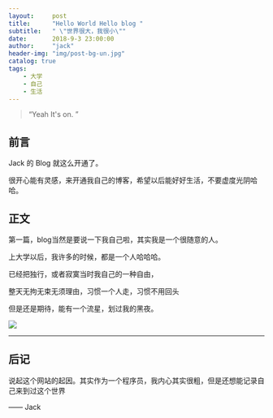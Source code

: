```yaml
---
layout:     post
title:      "Hello World Hello blog "
subtitle:   " \"世界很大，我很小\""
date:       2018-9-3 23:00:00
author:     "jack"
header-img: "img/post-bg-un.jpg"
catalog: true
tags:
    - 大学
    - 自己
    - 生活
---
```


> “Yeah It's on. ”


## 前言

Jack 的 Blog 就这么开通了。

很开心能有灵感，来开通我自己的博客，希望以后能好好生活，不要虚度光阴哈哈。

## 正文

第一篇，blog当然是要说一下我自己啦，其实我是一个很随意的人。

上大学以后，我许多的时候，都是一个人哈哈哈。

已经把独行，或者寂寞当时我自己的一种自由，

整天无拘无束无须理由，习惯一个人走，习惯不用回头

但是还是期待，能有一个流星，划过我的黑夜。

![](http://jackyanghc-picture.oss-cn-beijing.aliyuncs.com/007bgNxTly1g1m1nuj7iqj30u014078q.jpg%29)

------

## 后记


说起这个网站的起因。其实作为一个程序员，我内心其实很粗，但是还想能记录自己来到过这个世界

—— Jack